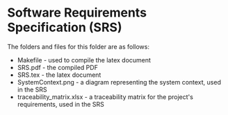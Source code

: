 # Software Requirements Specification (SRS)

The folders and files for this folder are as follows:

- Makefile - used to compile the latex document
- SRS.pdf - the compiled PDF
- SRS.tex - the latex document
- SystemContext.png - a diagram representing the system context, used in the SRS
- traceability_matrix.xlsx - a traceability matrix for the project's requirements, used in the SRS
